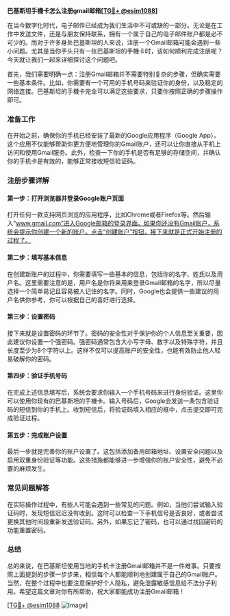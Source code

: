 **巴基斯坦手機卡怎么注册gmail邮箱[[TG💪+ @esim1088](https://t.me/s/esim1088)]**

在当今数字化时代，电子邮件已经成为我们生活中不可或缺的一部分。无论是在工作中发送文件，还是与朋友保持联系，拥有一个属于自己的电子邮件账户都是必不可少的。而对于许多身处巴基斯坦的人来说，注册一个Gmail邮箱可能会遇到一些小问题。尤其是当你手头只有一张巴基斯坦的手機卡时，该如何顺利完成注册呢？今天就让我们一起来详细探讨这个问题吧。

首先，我们需要明确一点：注册Gmail邮箱并不需要特别复杂的步骤，但确实需要一些基本条件。比如，你需要有一个可用的手机号码来验证你的身份，以及稳定的网络连接。巴基斯坦的手機卡完全可以满足这些要求，只要你按照正确的步骤操作即可。

### 准备工作

在开始之前，确保你的手机已经安装了最新的Google应用程序（Google App）。这个应用不仅能够帮助你更方便地管理你的Gmail账户，还可以让你直接从手机上访问和使用Gmail服务。此外，检查一下你的手机是否有足够的存储空间，并确认你的手机卡是有效的，能够正常接收短信验证码。

### 注册步骤详解

#### 第一步：打开浏览器并登录Google账户页面

打开任何一款支持网页浏览的应用程序，比如Chrome或者Firefox等。然后输入“www.gmail.com”进入Google邮箱的登录界面。如果你还没有Gmail账户，系统会提示你创建一个新的账户。点击“创建账户”按钮，接下来就是正式开始注册的过程了。

#### 第二步：填写基本信息

在创建新账户的过程中，你需要填写一些基本的信息，包括你的名字、姓氏以及用户名。这里需要注意的是，用户名是你将来用来登录Gmail邮箱的名字，所以尽量选择一个简单易记且容易被人记住的名字。同时，Google也会提供一些建议的用户名供你参考，你可以根据自己的喜好进行选择。

#### 第三步：设置密码

接下来就是设置密码的环节了。密码的安全性对于保护你的个人信息至关重要，因此建议你设置一个强密码。强密码通常包含大小写字母、数字以及特殊字符，并且长度至少为8个字符以上。这样不仅可以提高账户的安全性，也能有效防止他人轻易破解你的密码。

#### 第四步：验证手机号码

在完成上述信息填写后，系统会要求你输入一个手机号码来进行身份验证。这里你可以使用你现有的巴基斯坦的手機卡。输入号码后，Google会发送一条包含验证码的短信到你的手机上。收到短信后，将验证码填入相应的框中，点击提交即可完成验证过程。

#### 第五步：完成账户设置

最后一步就是完善你的账户设置了。这包括添加备用邮箱地址、设置安全问题以及启用双重身份验证等功能。这些措施都能够进一步增强你的账户安全性，避免不必要的麻烦发生。

### 常见问题解答

在实际操作过程中，有些人可能会遇到一些常见的问题。例如，当他们尝试输入验证码时，发现短信迟迟没有收到。这时可以检查一下手机信号是否良好，或者尝试更换其他时间段重新发送验证码。另外，如果忘记了密码，也可以通过找回密码的功能重置密码。

### 总结

总的来说，在巴基斯坦使用当地的手机卡注册Gmail邮箱并不是一件难事。只要按照上面提到的步骤一步步来，相信每个人都能顺利地创建属于自己的Gmail账户。当然，在整个过程中也要注意保护好个人隐私，避免泄露敏感信息给不法分子利用。希望这篇文章对你有所帮助，祝大家都能成功注册Gmail邮箱！

[[TG💪+ @esim1088](https://t.me/s/esim1088) ![Image](https://i.postimg.cc/4NQfJmqS/Snipaste-2025-05-13-00-14-12.png)]